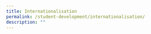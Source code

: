 ```yaml
---
title: Internationalisation
permalink: /student-development/internationalisation/
description: ""
---
```

